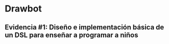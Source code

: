# Drawbot
## Evidencia #1: Diseño e implementación básica de un DSL para enseñar a programar a niños
